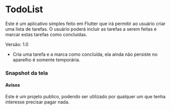 # TodoList

Este é um aplicativo simples feito em Flutter que irá permitir ao usuário criar uma lista de
tarefas. O usuário poderá incluir as tarefas a serem feitas e marcar estas tarefas como concluidas.

Versão: 1.0

- Cria uma tarefa e a marca como concluída, ela ainda não persiste no aparelho é somente temporária.

### Snapshot da tela

#### Avisos

Este é um projeto publico, podendo ser utilizado por qualquer um que tenha interesse precisar pagar nada.
